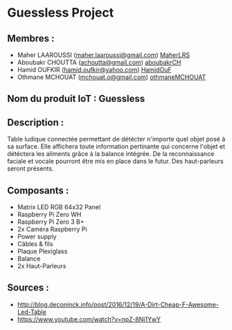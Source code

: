 # Guessless Project

## Membres :
* Maher LAAROUSSI (maher.laaroussi@gmail.com) [MaherLRS](https://github.com/maherlaaroussi "MaherLRS")
* Aboubakr CHOUTTA (achoutta@gmail.com)  [aboubakrCH](https://github.com/aboubakrCH "aboubakrCH")
* Hamid OUFKIR (hamid.oufkir@yahoo.com) [HamidOuF](https://github.com/HamidOuF "HamidOuF")
* Othmane MCHOUAT (mchouat.o@gmail.com)  [othmaneMCHOUAT](https://github.com/othmaneMCHOUAT "othmaneMCHOUAT")


## Nom du produit IoT : Guessless


## Description :

Table ludique connectée permettant de détécter n'importe quel objet posé à sa surface. Elle affichera toute information pertinante qui concerne l'objet et détéctera les aliments grâce à la balance intégrée.
De la reconnaissance faciale et vocale pourront être mis en place dans le futur.
Des haut-parleurs seront présents.


## Composants :
* Matrix LED RGB 64x32 Panel
* Raspberry Pi Zero WH
* Raspberry Pi Zero 3 B+
* 2x Caméra Raspberry Pi
* Power supply
* Câbles & fils
* Plaque Plexiglass
* Balance
* 2x Haut-Parleurs

## Sources :
* http://blog.deconinck.info/post/2016/12/19/A-Dirt-Cheap-F-Awesome-Led-Table
* https://www.youtube.com/watch?v=npZ-8Nj1YwY
